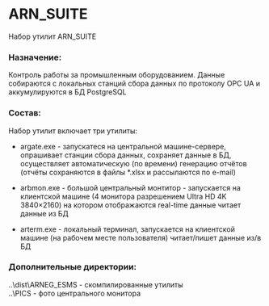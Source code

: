 # ARN_SUITE

Набор утилит ARN_SUITE

### Назначение:

Контроль работы за промышленным оборудованием. Данные собираются с локальных станций сбора данных
по протоколу OPC UA и аккумулируются в БД PostgreSQL

### Состав:

Набор утилит включает три утилиты:

- argate.exe - запускатеся на центральной машине-сервере, опрашивает станции сбора данных,
сохраняет данные в БД, осуществляет автоматическую (по времени) генерацию отчётов
(отчёты сохраняются в файлы *.xlsx и рассылаются по e-mail)

- arbmon.exe - большой центральный монтитор - запускается на клиентской машине
(4 монитора разрешением Ultra HD 4K 3840×2160) на котором отображаются real-time данные
читает данные из БД

- arterm.exe - локальный терминал, запускается на клиентской машине (на рабочем месте
пользователя)
читает/пишет данные из/в БД

### Дополнительные директории:

..\dist\ARNEG_ESMS - скомпилированные утилиты<br/>
..\PICS - фото центрального монитора<br/>


